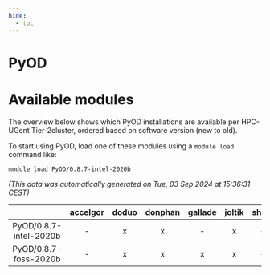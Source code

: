 ```yaml
---
hide:
  - toc
---
```


PyOD
====

# Available modules


The overview below shows which PyOD installations are available per HPC-UGent Tier-2cluster, ordered based on software version (new to old).

To start using PyOD, load one of these modules using a `module load` command like:

```shell
module load PyOD/0.8.7-intel-2020b
```

*(This data was automatically generated on Tue, 03 Sep 2024 at 15:36:31 CEST)*  

| |accelgor|doduo|donphan|gallade|joltik|shinx|skitty|
| :---: | :---: | :---: | :---: | :---: | :---: | :---: | :---: |
|PyOD/0.8.7-intel-2020b|-|x|x|-|x|-|x|
|PyOD/0.8.7-foss-2020b|-|x|x|x|x|-|x|
